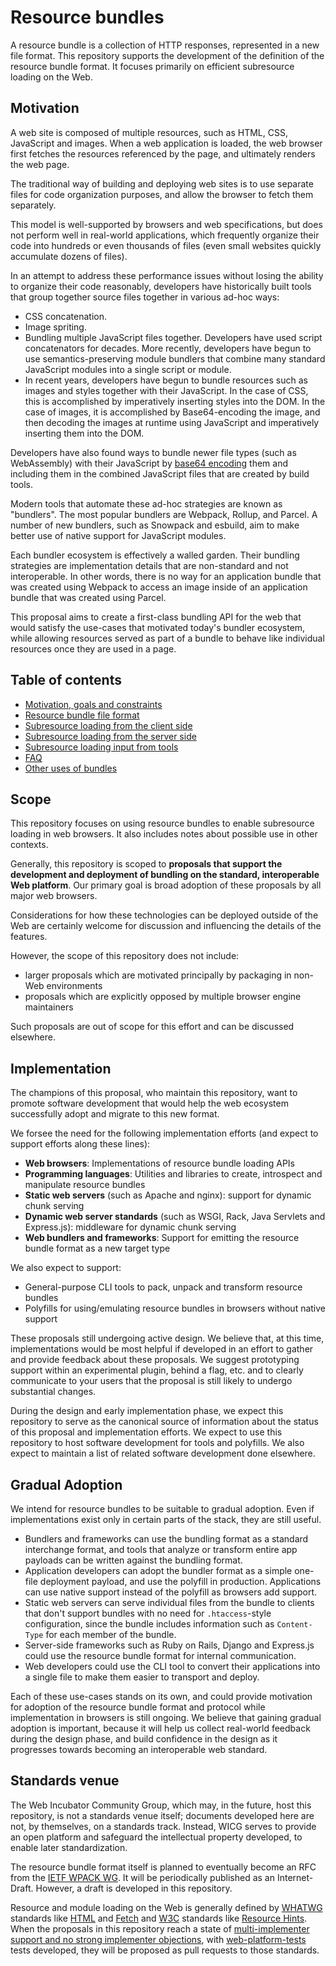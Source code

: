 # Resource bundles

A resource bundle is a collection of HTTP responses, represented in a new file format. This repository supports the development of the definition of the resource bundle format. It focuses primarily on efficient subresource loading on the Web.

## Motivation

A web site is composed of multiple resources, such as HTML, CSS, JavaScript and images. When a web application is loaded, the web browser first fetches the resources referenced by the page, and ultimately renders the web page.

The traditional way of building and deploying web sites is to use separate files for code organization purposes, and allow the browser to fetch them separately.

This model is well-supported by browsers and web specifications, but does not perform well in real-world applications, which frequently organize their code into hundreds or even thousands of files (even small websites quickly accumulate dozens of files).

In an attempt to address these performance issues without losing the ability to organize their code reasonably, developers have historically built tools that group together source files together in various ad-hoc ways:

- CSS concatenation.
- Image spriting.
- Bundling multiple JavaScript files together. Developers have used script concatenators for decades. More recently, developers have begun to use semantics-preserving module bundlers that combine many standard JavaScript modules into a single script or module.
- In recent years, developers have begun to bundle resources such as images and styles together with their JavaScript. In the case of CSS, this is accomplished by imperatively inserting styles into the DOM. In the case of images, it is accomplished by Base64-encoding the image, and then decoding the images at runtime using JavaScript and imperatively inserting them into the DOM.

Developers have also found ways to bundle newer file types (such as WebAssembly) with their JavaScript by [base64 encoding](https://guido.io/posts/embedding-webassembly-in-javascript/) them and including them in the combined JavaScript files that are created by build tools.

Modern tools that automate these ad-hoc strategies are known as "bundlers". The most popular bundlers are Webpack, Rollup, and Parcel. A number of new bundlers, such as Snowpack and esbuild, aim to make better use of native support for JavaScript modules.

Each bundler ecosystem is effectively a walled garden. Their bundling strategies are implementation details that are non-standard and not interoperable. In other words, there is no way for an application bundle that was created using Webpack to access an image inside of an application bundle that was created using Parcel.

This proposal aims to create a first-class bundling API for the web that would satisfy the use-cases that motivated today's bundler ecosystem, while allowing resources served as part of a bundle to behave like individual resources once they are used in a page.

## Table of contents

- [Motivation, goals and constraints](./motivation.md)
- [Resource bundle file format](./bundle-format.md)
- [Subresource loading from the client side](./subresource-loading.md)
- [Subresource loading from the server side](./subresource-loading-server.md)
- [Subresource loading input from tools](./subresource-loading-tools.md)
- [FAQ](./faq.md)
- [Other uses of bundles](./other-uses.md)

## Scope

This repository focuses on using resource bundles to enable subresource loading in web browsers. It also includes notes about possible use in other contexts.

Generally, this repository is scoped to **proposals that support the development and deployment of bundling on the standard, interoperable Web platform**. Our primary goal is broad adoption of these proposals by all major web browsers.

Considerations for how these technologies can be deployed outside of the Web are certainly welcome for discussion and influencing the details of the features.

However, the scope of this repository does not include:

- larger proposals which are motivated principally by packaging in non-Web environments
- proposals which are explicitly opposed by multiple browser engine maintainers

Such proposals are out of scope for this effort and can be discussed elsewhere.

## Implementation

The champions of this proposal, who maintain this repository, want to promote software development that would help the web ecosystem successfully adopt and migrate to this new format.

We forsee the need for the following implementation efforts (and expect to support efforts along these lines):

- **Web browsers**: Implementations of resource bundle loading APIs
- **Programming languages**: Utilities and libraries to create, introspect and manipulate resource bundles
- **Static web servers** (such as Apache and nginx): support for dynamic chunk serving
- **Dynamic web server standards** (such as WSGI, Rack, Java Servlets and Express.js): middleware for dynamic chunk serving
- **Web bundlers and frameworks**: Support for emitting the resource bundle format as a new target type

We also expect to support:

- General-purpose CLI tools to pack, unpack and transform resource bundles
- Polyfills for using/emulating resource bundles in browsers without native support

These proposals still undergoing active design. We believe that, at this time, implementations would be most helpful if developed in an effort to gather and provide feedback about these proposals. We suggest prototyping support within an experimental plugin, behind a flag, etc. and to clearly communicate to your users that the proposal is still likely to undergo substantial changes.

During the design and early implementation phase, we expect this repository to serve as the canonical source of information about the status of this proposal and implementation efforts. We expect to use this repository to host software development for tools and polyfills. We also expect to maintain a list of related software development done elsewhere.

## Gradual Adoption

We intend for resource bundles to be suitable to gradual adoption. Even if implementations exist only in certain parts of the stack, they are still useful.

- Bundlers and frameworks can use the bundling format as a standard interchange format, and tools that analyze or transform entire app payloads can be written against the bundling format.
- Application developers can adopt the bundler format as a simple one-file deployment payload, and use the polyfill in production. Applications can use native support instead of the polyfill as browsers add support.
- Static web servers can serve individual files from the bundle to clients that don't support bundles with no need for `.htaccess`-style configuration, since the bundle includes information such as `Content-Type` for each member of the bundle.
- Server-side frameworks such as Ruby on Rails, Django and Express.js could use the resource bundle format for internal communication.
- Web developers could use the CLI tool to convert their applications into a single file to make them easier to transport and deploy.

Each of these use-cases stands on its own, and could provide motivation for adoption of the resource bundle format and protocol while implementation in browsers is still ongoing. We believe that gaining gradual adoption is important, because it will help us collect real-world feedback during the design phase, and build confidence in the design as it progresses towards becoming an interoperable web standard.

## Standards venue

The Web Incubator Community Group, which may, in the future, host this repository, is not a standards venue itself; documents developed here are not, by themselves, on a standards track. Instead, WICG serves to provide an open platform and safeguard the intellectual property developed, to enable later standardization.

The resource bundle format itself is planned to eventually become an RFC from the [IETF WPACK WG](https://datatracker.ietf.org/wg/wpack/about/). It will be periodically published as an Internet-Draft. However, a draft is developed in this repository.

Resource and module loading on the Web is generally defined by [WHATWG](https://whatwg.org/) standards like [HTML](https://html.spec.whatwg.org/) and [Fetch](https://fetch.spec.whatwg.org/) and [W3C](https://www.w3.org/) standards like [Resource Hints](https://w3c.github.io/resource-hints/). When the proposals in this repository reach a state of [multi-implementer support and no strong implementer objections](https://whatwg.org/working-mode), with [web-platform-tests](https://github.com/web-platform-tests/wpt/) tests developed, they will be proposed as pull requests to those standards.
